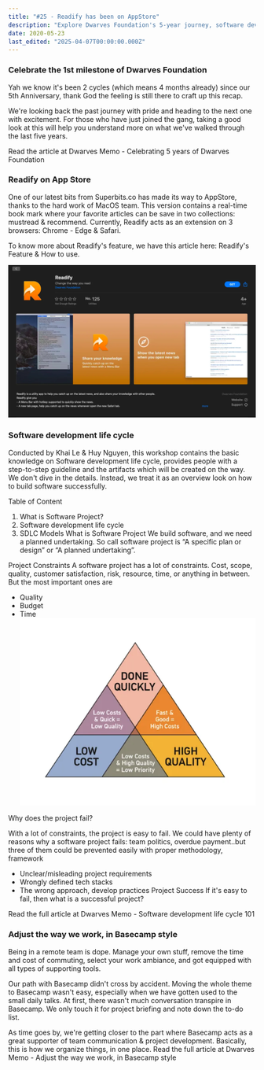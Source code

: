 ```yaml
---
title: "#25 - Readify has been on AppStore"
description: "Explore Dwarves Foundation's 5-year journey, software development basics, remote work tips with Basecamp, and Readify's new App Store bookmark features."
date: 2020-05-23
last_edited: "2025-04-07T00:00:00.000Z"
---
```


### Celebrate the 1st milestone of Dwarves Foundation

Yah we know it's been 2 cycles (which means 4 months already) since our 5th Anniversary, thank God the feeling is still there to craft up this recap.

We're looking back the past journey with pride and heading to the next one with excitement. For those who have just joined the gang, taking a good look at this will help you understand more on what we've walked through the last five years.

Read the article at Dwarves Memo - Celebrating 5 years of Dwarves Foundation

### Readify on App Store

One of our latest bits from Superbits.co has made its way to AppStore, thanks to the hard work of MacOS team. This version contains a real-time book mark where your favorite articles can be save in two collections: mustread & recommend. Currently, Readify acts as an extension on 3 browsers: Chrome - Edge & Safari.

To know more about Readify's feature, we have this article here: Readify's Feature & How to use.

![](assets/notion-image-1744007084260-tolcq.webp)

### Software development life cycle

Conducted by Khai Le & Huy Nguyen, this workshop contains the basic knowledge on Software development life cycle, provides people with a step-to-step guideline and the artifacts which will be created on the way. We don't dive in the details. Instead, we treat it as an overview look on how to build software successfully.

Table of Content

1. What is Software Project?
1. Software development life cycle
1. SDLC Models
   What is Software Project
   We build software, and we need a planned undertaking. So call software project is “A specific plan or design” or “A planned undertaking”.

Project Constraints
A software project has a lot of constraints. Cost, scope, quality, customer satisfaction, risk, resource, time, or anything in between.
But the most important ones are

- Quality
- Budget
- Time
  ![](assets/notion-image-1744007085012-jx9ic.webp)

Why does the project fail?

With a lot of constraints, the project is easy to fail. We could have plenty of reasons why a software project fails: team politics, overdue payment..but three of them could be prevented easily with proper methodology, framework

- Unclear/misleading project requirements
- Wrongly defined tech stacks
- The wrong approach, develop practices
  Project Success
  If it's easy to fail, then what is a successful project?

Read the full article at Dwarves Memo - Software development life cycle 101

### Adjust the way we work, in Basecamp style

Being in a remote team is dope. Manage your own stuff, remove the time and cost of commuting, select your work ambiance, and got equipped with all types of supporting tools.

Our path with Basecamp didn't cross by accident. Moving the whole theme to Basecamp wasn't easy, especially when we have gotten used to the small daily talks. At first, there wasn't much conversation transpire in Basecamp. We only touch it for project briefing and note down the to-do list.

As time goes by, we're getting closer to the part where Basecamp acts as a great supporter of team communication & project development. Basically, this is how we organize things, in one place. Read the full article at Dwarves Memo - Adjust the way we work, in Basecamp style

